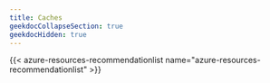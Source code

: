 ```yaml
---
title: Caches
geekdocCollapseSection: true
geekdocHidden: true
---
```


{{< azure-resources-recommendationlist name="azure-resources-recommendationlist" >}}
